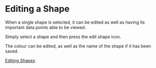 # Editing a Shape

When a single shape is selected, it can be edited as well as having its important data points able to be viewed.

Simply select a shape and then press the edit shape icon.

The colour can be edited, as well as the name of the shape if it has been saved.

[Editing Shapes](<../selecting_shapes/Screen Recording 2024-10-10 at 5.38.31 pm.mov>)